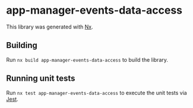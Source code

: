 # app-manager-events-data-access

This library was generated with [Nx](https://nx.dev).

## Building

Run `nx build app-manager-events-data-access` to build the library.

## Running unit tests

Run `nx test app-manager-events-data-access` to execute the unit tests via [Jest](https://jestjs.io).
